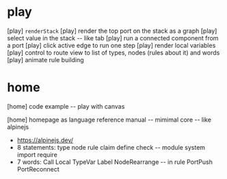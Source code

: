 # play

[play] `renderStack`
[play] render the top port on the stack as a graph
[play] select value in the stack -- like tab
[play] run a connected component from a port
[play] click active edge to run one step
[play] render local variables
[play] control to route view to list of types, nodes (rules about it) and words
[play] animate rule building

# home

[home] code example -- play with canvas

[home] homepage as language reference manual -- mimimal core -- like alpinejs

- https://alpinejs.dev/
- 8 statements: type node rule claim define check -- module system import require
- 7 words: Call Local TypeVar Label NodeRearrange -- in rule PortPush PortReconnect
